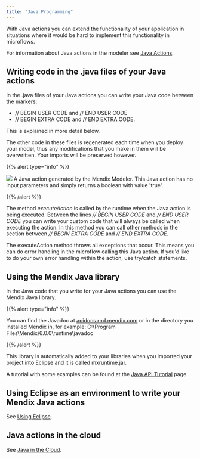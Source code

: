```yaml
---
title: "Java Programming"
---
```



With Java actions you can extend the functionality of your application in situations where it would be hard to implement this functionality in microflows.

For information about Java actions in the modeler see [Java Actions](java-actions).

## Writing code in the .java files of your Java actions

In the .java files of your Java actions you can write your Java code between the markers:

*   // BEGIN USER CODE and // END USER CODE
*   // BEGIN EXTRA CODE and // END EXTRA CODE.

This is explained in more detail below.

The other code in these files is regenerated each time when you deploy your model, thus any modifications that you make in them will be overwritten. Your imports will be preserved however.

{{% alert type="info" %}}

![](attachments/819203/917584.png)
A Java action generated by the Mendix Modeler. This Java action has no input parameters and simply returns a boolean with value 'true'.

{{% /alert %}}

The method _executeAction_ is called by the runtime when the Java action is being executed. Between the lines _// BEGIN USER CODE_ and _// END USER CODE_ you can write your custom code that will always be called when executing the action. In this method you can call other methods in the section between _// BEGIN EXTRA CODE_ and _// END EXTRA CODE_.

The executeAction method throws all exceptions that occur. This means you can do error handling in the microflow calling this Java action. If you'd like to do your own error handling within the action, use try/catch statements.

## Using the Mendix Java library

In the Java code that you write for your Java actions you can use the Mendix Java library.

{{% alert type="info" %}}

You can find the Javadoc at [apidocs.rnd.mendix.com](http://apidocs.rnd.mendix.com/6/runtime/index.html) or in the directory you installed Mendix in, for example: C:\Program Files\Mendix\6.0.0\runtime\javadoc

{{% /alert %}}

This library is automatically added to your libraries when you imported your project into Eclipse and it is called mxruntime.jar.

A tutorial with some examples can be found at the [Java API Tutorial](/howto6/java-api-tutorial) page.

## Using Eclipse as an environment to write your Mendix Java actions

See [Using Eclipse](using-eclipse).

## Java actions in the cloud

See [Java in the Cloud](/developerportal/deploy/java-in-the-cloud).

